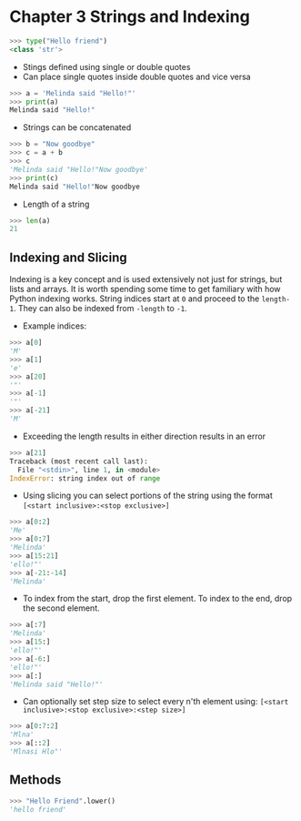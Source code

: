 # Chapter 3 Strings and Indexing

```python 
>>> type("Hello friend")
<class 'str'>
```

* Stings defined using single or double quotes
* Can place single quotes inside double quotes and vice versa
```python
>>> a = 'Melinda said "Hello!"'
>>> print(a)
Melinda said "Hello!"
```
* Strings can be concatenated
```python
>>> b = "Now goodbye"
>>> c = a + b
>>> c
'Melinda said "Hello!"Now goodbye'
>>> print(c)
Melinda said "Hello!"Now goodbye
```
* Length of a string
```python
>>> len(a)
21
```
## Indexing and Slicing
Indexing is a key concept and is used extensively not just for strings, but lists and arrays.  It is worth spending some time to get familiary with how Python indexing works.  String indices start at `0` and proceed to the `length-1`. They can also be indexed from `-length` to `-1`.  
* Example indices:
```python
>>> a[0]
'M'
>>> a[1]
'e'
>>> a[20]
'"'
>>> a[-1]
'"'
>>> a[-21]
'M'
```
* Exceeding the length results in either direction results in an error
```python
>>> a[21]
Traceback (most recent call last):
  File "<stdin>", line 1, in <module>
IndexError: string index out of range
```
* Using slicing you can select portions of the string using the format `[<start inclusive>:<stop exclusive>]`
```python
>>> a[0:2]
'Me'
>>> a[0:7]
'Melinda'
>>> a[15:21]
'ello!"'
>>> a[-21:-14]
'Melinda'
```
* To index from the start, drop the first element. To index to the end, drop the second element.
```python
>>> a[:7]
'Melinda'
>>> a[15:]
'ello!"'
>>> a[-6:]
'ello!"'
>>> a[:]
'Melinda said "Hello!"'
```
* Can optionally set step size to select every n'th element using: `[<start inclusive>:<stop exclusive>:<step size>]`
```python
>>> a[0:7:2]
'Mlna'
>>> a[::2]
'Mlnasi Hlo"'
```
## Methods
```python
>>> "Hello Friend".lower()
'hello friend'
```
